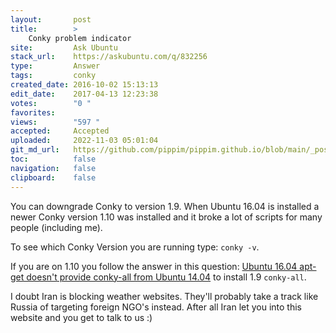 ```yaml
---
layout:       post
title:        >
    Conky problem indicator
site:         Ask Ubuntu
stack_url:    https://askubuntu.com/q/832256
type:         Answer
tags:         conky
created_date: 2016-10-02 15:13:13
edit_date:    2017-04-13 12:23:38
votes:        "0 "
favorites:    
views:        "597 "
accepted:     Accepted
uploaded:     2022-11-03 05:01:04
git_md_url:   https://github.com/pippim/pippim.github.io/blob/main/_posts/2016/2016-10-02-Conky-problem-indicator.md
toc:          false
navigation:   false
clipboard:    false
---
```


You can downgrade Conky to version 1.9. When Ubuntu 16.04 is installed a newer Conky version 1.10 was installed and it broke a lot of scripts for many people (including me).

To see which Conky Version you are running type: `conky -v`.

If you are on 1.10 you follow the answer in this question: [Ubuntu 16.04 apt-get doesn&#39;t provide conky-all from Ubuntu 14.04][1] to install 1.9 `conky-all`.

I doubt Iran is blocking weather websites. They'll probably take a track like Russia of targeting foreign NGO's instead. After all Iran let you into this website and you get to talk to us :)

  [1]: https://askubuntu.com/questions/824617/ubuntu-16-04-apt-get-doesnt-provide-conky-all-from-ubuntu-14-04
